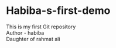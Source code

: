 # Habiba-s-first-demo
This is my first Git repository
<br>
Author - habiba 
<br>
Daughter of rahmat ali
